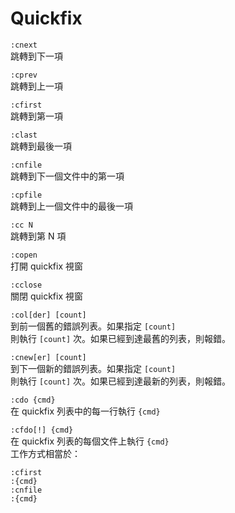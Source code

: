 # Quickfix

`:cnext`  
跳轉到下一項

`:cprev`  
跳轉到上一項

`:cfirst`  
跳轉到第一項

`:clast`  
跳轉到最後一項

`:cnfile`  
跳轉到下一個文件中的第一項

`:cpfile`  
跳轉到上一個文件中的最後一項

`:cc N`  
跳轉到第 N 項

`:copen`  
打開 quickfix 視窗

`:cclose`  
關閉 quickfix 視窗

`:col[der] [count]`  
到前一個舊的錯誤列表。如果指定 `[count]`  
則執行 `[count]` 次。如果已經到達最舊的列表，則報錯。

`:cnew[er] [count]`  
到下一個新的錯誤列表。如果指定 `[count]`  
則執行 `[count]` 次。如果已經到達最新的列表，則報錯。

`:cdo {cmd}`  
在 quickfix 列表中的每一行執行 `{cmd}`

`:cfdo[!] {cmd}`  
在 quickfix 列表的每個文件上執行 `{cmd}`  
工作方式相當於：

```text
:cfirst
:{cmd}
:cnfile
:{cmd}
```

